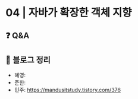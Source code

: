 # 04 | 자바가 확장한 객체 지향

## ❓ Q&A

## 📝 블로그 정리
- 혜영:
- 준한: 
- 민주: https://mandusitstudy.tistory.com/376
